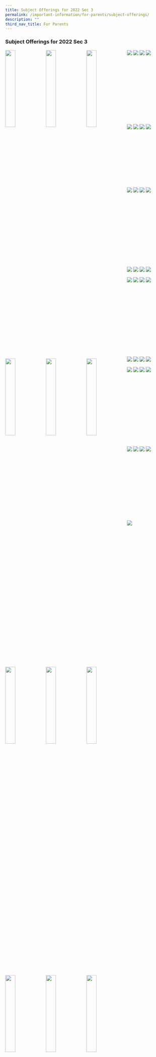 ```yaml
---
title: Subject Offerings for 2022 Sec 3
permalink: /important-information/for-parents/subject-offerings/
description: ""
third_nav_title: For Parents
---
```

### **Subject Offerings for 2022 Sec 3**

<p><a href="https://staging.d1zt0oshmgcgjg.amplifyapp.com/images/subjectoffering1.jpg">
<img style="width:25%" src="/images/so1.jpg" align = left>
</a></p>

<p><a href="https://staging.d1zt0oshmgcgjg.amplifyapp.com/images/subjectoffering2.jpg">
<img style="width:25%" src="/images/so2.jpg" align = left>
</a></p>

<p><a href="https://staging.d1zt0oshmgcgjg.amplifyapp.com/images/subjectoffering3.jpg">
<img style="width:25%" src="/images/so3.jpg" align = left>
</a></p>

<p><a href="https://staging.d1zt0oshmgcgjg.amplifyapp.com/images/subjectoffering4.jpg">
<img style="width:25%" src="/images/so4.jpg" align = left>
</a></p>

<p><a href="https://staging.d1zt0oshmgcgjg.amplifyapp.com/images/llp%20enlarged%204.jpg">
<img style="width:25%" src="/images/so5.jpg" align = left>
</a></p>

<p><a href="https://staging.d1zt0oshmgcgjg.amplifyapp.com/images/llp%20enlarged%204.jpg">
<img style="width:25%" src="/images/so6.jpg" align = left>
</a></p>

<p><a href="https://staging.d1zt0oshmgcgjg.amplifyapp.com/images/llp%20enlarged%204.jpg">
<img style="width:25%" src="/images/so7.jpg" align = left>
</a></p>

<p><a href="https://staging.d1zt0oshmgcgjg.amplifyapp.com/images/llp%20enlarged%204.jpg">
<img style="width:25%" src="/images/so8.jpg" align = left>
</a></p>

![](/images/subjectoffering5.jpg)
![](/images/subjectoffering6.jpg)
![](/images/subjectoffering7.jpg)
![](/images/subjectoffering8.jpg)

<br><br><br><br>
<br><br><br><br>
<br><br><br>

<p><a href="https://staging.d1zt0oshmgcgjg.amplifyapp.com/images/llp%20enlarged%204.jpg">
<img style="width:25%" src="/images/so9.jpg" align = left>
</a></p>

<p><a href="https://staging.d1zt0oshmgcgjg.amplifyapp.com/images/llp%20enlarged%204.jpg">
<img style="width:25%" src="/images/so10.jpg" align = left>
</a></p>

<p><a href="https://staging.d1zt0oshmgcgjg.amplifyapp.com/images/llp%20enlarged%204.jpg">
<img style="width:25%" src="/images/so11.jpg" align = left>
</a></p>

<p><a href="https://staging.d1zt0oshmgcgjg.amplifyapp.com/images/llp%20enlarged%204.jpg">
<img style="width:25%" src="/images/so12.jpg" align = left>
</a></p>

![](/images/subjectoffering9.jpg)
![](/images/subjectoffering10.jpg)
![](/images/subjectoffering11.jpg)
![](/images/subjectoffering12.jpg)

<br><br><br>
<br><br><br>
<br><br><br>

<p><a href="https://staging.d1zt0oshmgcgjg.amplifyapp.com/images/llp%20enlarged%204.jpg">
<img style="width:25%" src="/images/so13.jpg" align = left>
</a></p>

<p><a href="https://staging.d1zt0oshmgcgjg.amplifyapp.com/images/llp%20enlarged%204.jpg">
<img style="width:25%" src="/images/so14.jpg" align = left>
</a></p>

<p><a href="https://staging.d1zt0oshmgcgjg.amplifyapp.com/images/llp%20enlarged%204.jpg">
<img style="width:25%" src="/images/so15.jpg" align = left>
</a></p>

<p><a href="https://staging.d1zt0oshmgcgjg.amplifyapp.com/images/llp%20enlarged%204.jpg">
<img style="width:25%" src="/images/so16.jpg" align = left>
</a></p>

![](/images/subjectoffering13.jpg)
![](/images/subjectoffering14.jpg)
![](/images/subjectoffering15.jpg)
![](/images/subjectoffering16.jpg)

<br><br><br><br>
<br><br><br><br>
<br><br><br><br>

<p><a href="https://staging.d1zt0oshmgcgjg.amplifyapp.com/images/llp%20enlarged%204.jpg">
<img style="width:25%" src="/images/so17.jpg" align = left>
</a></p>

<p><a href="https://staging.d1zt0oshmgcgjg.amplifyapp.com/images/llp%20enlarged%204.jpg">
<img style="width:25%" src="/images/so18.jpg" align = left>
</a></p>
<p><a href="https://staging.d1zt0oshmgcgjg.amplifyapp.com/images/llp%20enlarged%204.jpg">
<img style="width:25%" src="/images/so19.jpg" align = left>
</a></p>

<p><a href="https://staging.d1zt0oshmgcgjg.amplifyapp.com/images/llp%20enlarged%204.jpg">
<img style="width:25%" src="/images/so20.jpg" align = left>
</a></p>

![](/images/subjectoffering17.jpg)
![](/images/subjectoffering18.jpg)
![](/images/subjectoffering19.jpg)
![](/images/subjectoffering20.jpg)

<p><a href="https://staging.d1zt0oshmgcgjg.amplifyapp.com/images/llp%20enlarged%204.jpg">
<img style="width:25%" src="/images/so21.jpg" align = left>
</a></p>

<p><a href="https://staging.d1zt0oshmgcgjg.amplifyapp.com/images/llp%20enlarged%204.jpg">
<img style="width:25%" src="/images/so22.jpg" align = left>
</a></p>

<p><a href="https://staging.d1zt0oshmgcgjg.amplifyapp.com/images/llp%20enlarged%204.jpg">
<img style="width:25%" src="/images/so23.jpg" align = left>
</a></p>

<p><a href="https://staging.d1zt0oshmgcgjg.amplifyapp.com/images/llp%20enlarged%204.jpg">
<img style="width:25%" src="/images/so24.jpg" align = left>
</a></p>

![](/images/subjectoffering21.jpg)
![](/images/subjectoffering22.jpg)
![](/images/subjectoffering23.jpg)
![](/images/subjectoffering24.jpg)

<br><br><br><br>
<br><br><br><br>
<br><br><br><br>

<p><a href="https://staging.d1zt0oshmgcgjg.amplifyapp.com/images/llp%20enlarged%204.jpg">
<img style="width:25%" src="/images/so25.jpg" align = left>
</a></p>

<p><a href="https://staging.d1zt0oshmgcgjg.amplifyapp.com/images/llp%20enlarged%204.jpg">
<img style="width:25%" src="/images/so26.jpg" align = left>
</a></p>

<p><a href="https://staging.d1zt0oshmgcgjg.amplifyapp.com/images/llp%20enlarged%204.jpg">
<img style="width:25%" src="/images/so27.jpg" align = left>
</a></p>

<p><a href="https://staging.d1zt0oshmgcgjg.amplifyapp.com/images/llp%20enlarged%204.jpg">
<img style="width:25%" src="/images/so28.jpg" align = left>
</a></p>

![](/images/subjectoffering25.jpg)
![](/images/subjectoffering26.jpg)
![](/images/subjectoffering27.jpg)
![](/images/subjectoffering28.jpg)

<p><a href="https://staging.d1zt0oshmgcgjg.amplifyapp.com/images/llp%20enlarged%204.jpg">
<img style="width:25%" src="/images/so29.jpg" align = left>
</a></p>

<p><a href="https://staging.d1zt0oshmgcgjg.amplifyapp.com/images/llp%20enlarged%204.jpg">
<img style="width:25%" src="/images/so30.jpg" align = left>
</a></p>

<p><a href="https://staging.d1zt0oshmgcgjg.amplifyapp.com/images/llp%20enlarged%204.jpg">
<img style="width:25%" src="/images/so31.jpg" align = left>
</a></p>

<p><a href="https://staging.d1zt0oshmgcgjg.amplifyapp.com/images/llp%20enlarged%204.jpg">
<img style="width:25%" src="/images/so32.jpg" align = left>
</a></p>

![](/images/subjectoffering29.jpg)
![](/images/subjectoffering30.jpg)
![](/images/subjectoffering31.jpg)
![](/images/subjectoffering32.jpg)

<br><br><br><br>
<br><br><br><br>
<br><br><br><br>

<p><a href="https://staging.d1zt0oshmgcgjg.amplifyapp.com/images/llp%20enlarged%204.jpg">
<img style="width:25%" src="/images/so33.jpg" align = left>
</a></p>

<p><a href="https://staging.d1zt0oshmgcgjg.amplifyapp.com/images/llp%20enlarged%204.jpg">
<img style="width:25%" src="/images/so34.jpg" align = left>
</a></p>

<p><a href="https://staging.d1zt0oshmgcgjg.amplifyapp.com/images/llp%20enlarged%204.jpg">
<img style="width:25%" src="/images/so35.jpg" align = left>
</a></p>

<p><a href="https://staging.d1zt0oshmgcgjg.amplifyapp.com/images/llp%20enlarged%204.jpg">
<img style="width:25%" src="/images/so36.jpg" align = left>
</a></p>

![](/images/subjectoffering33.jpg)
![](/images/subjectoffering34.jpg)
![](/images/subjectoffering35.jpg)
![](/images/subjectoffering36.jpg)

<br><br><br><br>
<br><br><br><br>
<br><br><br>

<p><a href="https://staging.d1zt0oshmgcgjg.amplifyapp.com/images/llp%20enlarged%204.jpg">
<img style="width:25%" src="/images/so37.jpg" align = left>
</a></p>

![](/images/subjectoffering37.jpg)
